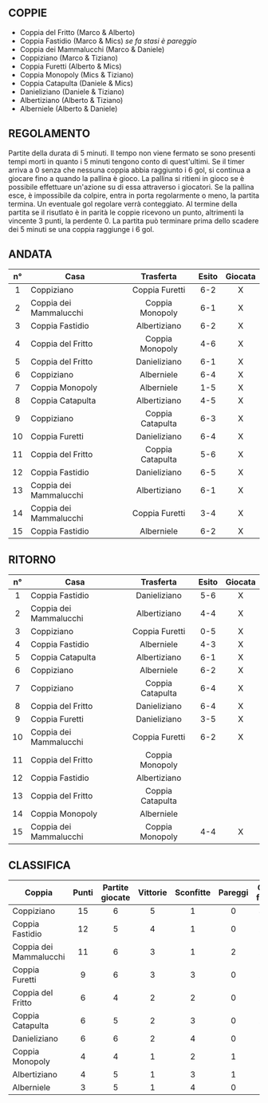 ## COPPIE

 - Coppia del Fritto (Marco & Alberto)
 - Coppia Fastidio (Marco & Mics) *se fa stasi è pareggio*
 - Coppia dei Mammalucchi (Marco & Daniele)
 - Coppiziano (Marco & Tiziano)
 - Coppia Furetti (Alberto & Mics)
 - Coppia Monopoly (Mics & Tiziano)
 - Coppia Catapulta (Daniele & Mics)
 - Danieliziano (Daniele & Tiziano)
 - Albertiziano (Alberto & Tiziano)
 - Alberniele (Alberto & Daniele)
 
 
## REGOLAMENTO
Partite della durata di 5 minuti. Il tempo non viene fermato se sono presenti tempi morti in quanto i 5 minuti
tengono conto di quest'ultimi.
Se il timer arriva a 0 senza che nessuna coppia abbia raggiunto i 6 gol, si continua a giocare fino a quando la pallina è gioco.
La pallina si ritieni in gioco se è possibile effettuare un'azione su di essa attraverso i giocatori. Se la pallina esce, è impossibile da colpire,
entra in porta regolarmente o meno, la partita termina. Un eventuale gol regolare verrà conteggiato.
Al termine della partita se il risutlato è in parità le coppie ricevono un punto, altrimenti la vincente 3 punti, la perdente 0.
La partita può terminare prima dello scadere dei 5 minuti se una coppia raggiunge i 6 gol.

## ANDATA
| n° | Casa | Trasferta | Esito | Giocata
|:-:|----------|:-------------:|:------:|:------:
| 1 | Coppiziano | Coppia Furetti | 6-2 | X
| 2 | Coppia dei Mammalucchi | Coppia Monopoly | 6-1 | X
| 3 | Coppia Fastidio | Albertiziano | 6-2 | X
| 4 | Coppia del Fritto | Coppia Monopoly | 4-6 | X
| 5 | Coppia del Fritto | Danieliziano | 6-1 | X
| 6 | Coppiziano | Alberniele | 6-4 | X
| 7 | Coppia Monopoly | Alberniele | 1-5 | X
| 8 | Coppia Catapulta | Albertiziano | 4-5 | X
| 9 | Coppiziano | Coppia Catapulta | 6-3 | X
| 10 | Coppia Furetti | Danieliziano | 6-4 | X
| 11 | Coppia del Fritto | Coppia Catapulta | 5-6 | X
| 12 | Coppia Fastidio | Danieliziano | 6-5 | X
| 13 | Coppia dei Mammalucchi | Albertiziano | 6-1 | X
| 14 | Coppia dei Mammalucchi | Coppia Furetti | 3-4 | X
| 15 | Coppia Fastidio | Alberniele | 6-2 | X

## RITORNO
| n° | Casa | Trasferta | Esito | Giocata
|:-:|----------|:-------------:|:------:|:------:
| 1 | Coppia Fastidio | Danieliziano | 5-6 | X
| 2 | Coppia dei Mammalucchi | Albertiziano | 4-4 | X
| 3 | Coppiziano | Coppia Furetti | 0-5 | X
| 4 | Coppia Fastidio | Alberniele | 4-3 | X
| 5 | Coppia Catapulta | Albertiziano | 6-1 | X
| 6 | Coppiziano | Alberniele | 6-2 | X
| 7 | Coppiziano | Coppia Catapulta | 6-4 | X
| 8 | Coppia del Fritto | Danieliziano | 6-4 | X
| 9 | Coppia Furetti | Danieliziano | 3-5 | X
| 10 | Coppia dei Mammalucchi | Coppia Furetti | 6-2 | X
| 11 | Coppia del Fritto | Coppia Monopoly |  |
| 12 | Coppia Fastidio | Albertiziano |  |
| 13 | Coppia del Fritto | Coppia Catapulta |  |
| 14 | Coppia Monopoly | Alberniele |  |
| 15 | Coppia dei Mammalucchi | Coppia Monopoly | 4-4 | X

## CLASSIFICA
| Coppia | Punti | Partite giocate | Vittorie | Sconfitte | Pareggi | Gol fatti | Gol subiti | Differenza reti
|--------|:-----:|:--------:|:--------:|:--------:|:--------:|:--------:|:--------:|:--------:|
|Coppiziano | 15 | 6 | 5 | 1 | 0 | 30 | 20 | 10
|Coppia Fastidio | 12 | 5 | 4 | 1 | 0 | 27 | 18 | 9
|Coppia dei Mammalucchi | 11 | 6 | 3 | 1 | 2 | 29 | 16 | 13
|Coppia Furetti | 9 | 6 | 3 | 3 | 0 | 22 | 24 | -2
|Coppia del Fritto | 6 | 4 | 2 | 2 | 0 | 21 | 17 | 4
|Coppia Catapulta | 6 | 5 | 2 | 3 | 0 | 23 | 23 | 0
|Danieliziano | 6 | 6 | 2 | 4 | 0 | 25 | 32 | -7
|Coppia Monopoly | 4 | 4 | 1 | 2 | 1 | 12 | 19 | -7
|Albertiziano | 4 | 5 | 1 | 3 | 1 | 13 | 26 | -13
|Alberniele | 3 | 5 | 1 | 4 | 0 | 16 | 23 | -7
